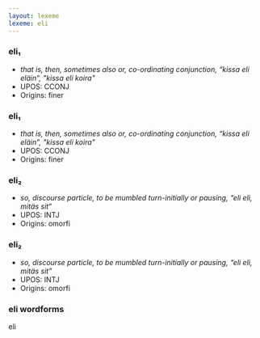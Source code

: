 ```yaml
---
layout: lexeme
lexeme: eli
---
```


###  eli₁

* _that is, then, sometimes also or, co-ordinating conjunction, “kissa eli eläin“, "kissa eli koira"_
* UPOS:  CCONJ
* Origins: finer 


###  eli₁

* _that is, then, sometimes also or, co-ordinating conjunction, “kissa eli eläin”, "kissa eli koira"_
* UPOS:  CCONJ
* Origins: finer 


###  eli₂

* _so, discourse particle, to be mumbled turn-initially or pausing, “eli eli, mitäs sit“_
* UPOS:  INTJ
* Origins: omorfi 


###  eli₂

* _so, discourse particle, to be mumbled turn-initially or pausing, “eli eli, mitäs sit”_
* UPOS:  INTJ
* Origins: omorfi 


### eli wordforms

eli

